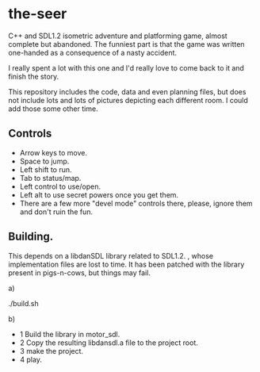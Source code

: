 # the-seer

C++ and SDL1.2 isometric adventure and platforming game, almost complete but abandoned. The funniest part is that the game was written one-handed as a consequence of a nasty accident.

I really spent a lot with this one and I'd really love to come back to it and finish the story.

This repository includes the code, data and even planning files, but does not include lots and lots of pictures depicting each different room. I could add those some other time.

## Controls

- Arrow keys to move.
- Space to jump.
- Left shift to run.
- Tab to status/map.
- Left control to use/open.
- Left alt to use secret powers once you get them.
- There are a few more "devel mode" controls there, please, ignore them and don't ruin the fun.

## Building.

This depends on a libdanSDL library related to SDL1.2. , whose implementation files are lost to time. It has been patched with the library present in pigs-n-cows, but things may fail.

a)

./build.sh

b)

- 1 Build the library in motor_sdl.
- 2 Copy the resulting libdansdl.a file to the project root.
- 3 make the project.
- 4 play.
